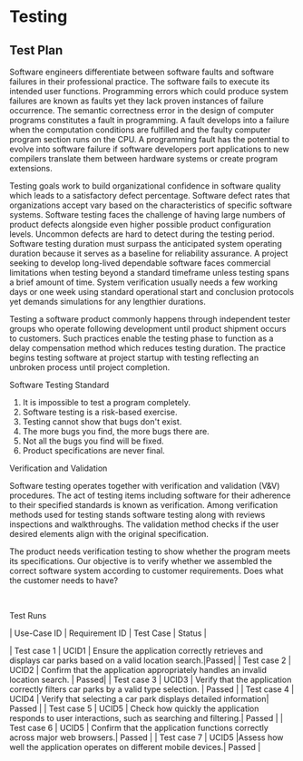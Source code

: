 # Testing

## Test Plan
Software engineers differentiate between software faults and software failures in their professional practice. The software fails to execute its intended user functions. Programming errors which could produce system failures are known as faults yet they lack proven instances of failure occurrence. The semantic correctness error in the design of computer programs constitutes a fault in programming. A fault develops into a failure when the computation conditions are fulfilled and the faulty computer program section runs on the CPU. A programming fault has the potential to evolve into software failure if software developers port applications to new compilers translate them between hardware systems or create program extensions.

Testing goals work to build organizational confidence in software quality which leads to a satisfactory defect percentage. Software defect rates that organizations accept vary based on the characteristics of specific software systems. Software testing faces the challenge of having large numbers of product defects alongside even higher possible product configuration levels. Uncommon defects are hard to detect during the testing period. Software testing duration must surpass the anticipated system operating duration because it serves as a baseline for reliability assurance. A project seeking to develop long-lived dependable software faces commercial limitations when testing beyond a standard timeframe unless testing spans a brief amount of time. System verification usually needs a few working days or one week using standard operational start and conclusion protocols yet demands simulations for any lengthier durations.

Testing a software product commonly happens through independent tester groups who operate following development until product shipment occurs to customers. Such practices enable the testing phase to function as a delay compensation method which reduces testing duration. The practice begins testing software at project startup with testing reflecting an unbroken process until project completion.




Software Testing Standard

1. It is impossible to test a program completely.
2. Software testing is a risk-based exercise.
3. Testing cannot show that bugs don't exist.
4. The more bugs you find, the more bugs there are.
5. Not all the bugs you find will be fixed.
6. Product specifications are never final.


Verification and Validation

Software testing operates together with verification and validation (V&V) procedures. The act of testing items including software for their adherence to their specified standards is known as verification. Among verification methods used for testing stands software testing along with reviews inspections and walkthroughs. The validation method checks if the user desired elements align with the original specification.

The product needs verification testing to show whether the program meets its specifications. Our objective is to verify whether we assembled the correct software system according to customer requirements. Does what the customer needs to have? 


 




Test Runs


| Use-Case ID | Requirement ID | Test Case | Status |

| Test case 1 | UCID1 | Ensure the application correctly retrieves and displays car parks based on a valid location search.|Passed|
| Test case 2 | UCID2 | Confirm that the application appropriately handles an invalid location search. | Passed|
| Test case 3 | UCID3 | Verify that the application correctly filters car parks by a valid type selection. | Passed |
| Test case 4 | UCID4 | Verify that selecting a car park displays detailed information| Passed |
| Test case 5 | UCID5 | Check how quickly the application responds to user interactions, such as searching and filtering.| Passed |
| Test case 6 | UCID5 | Confirm that the application functions correctly across major web browsers.| Passed |
| Test case 7 | UCID5 |Assess how well the application operates on different mobile devices.| Passed |




